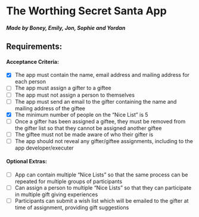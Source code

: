 # The Worthing Secret Santa App
##### *Made by Boney, Emily, Jon, Sophie and Yordan*

## Requirements:
#### Acceptance Criteria:
- [x] The app must contain the name, email address and mailing address for each person
- [ ] The app must assign a gifter to a giftee
- [ ] The app must not assign a person to themselves
- [ ] The app must send an email to the gifter containing the name and mailing address of the giftee
- [x] The minimum number of people on the “Nice List” is 5
- [ ] Once a gifter has been assigned a giftee, they must be removed from the gifter list so that they cannot be assigned another giftee
- [ ] The giftee must not be made aware of who their gifter is
- [ ] The app should not reveal any gifter/giftee assignments, including to the app developer/executer

#### Optional Extras:
- [ ] App can contain multiple “Nice Lists” so that the same process can be repeated for multiple groups of participants
- [ ] Can assign a person to multiple “Nice Lists” so that they can participate in multiple gift giving experiences
- [ ] Participants can submit a wish list which will be emailed to the gifter at time of assignment, providing gift suggestions